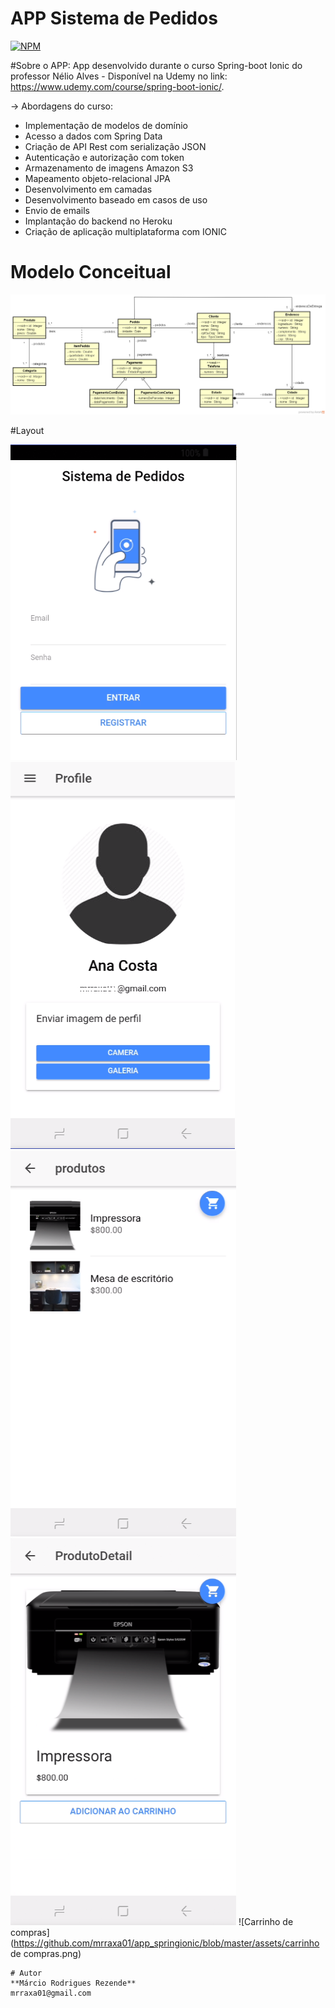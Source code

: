 # APP Sistema de Pedidos 
[![NPM](https://img.shields.io/npm/l/react)](https://github.com/mrraxa01/app_springionic/blob/main/LICENSE) 

#Sobre o APP:
App desenvolvido durante o curso Spring-boot Ionic do professor Nélio Alves - Disponível na Udemy no link: https://www.udemy.com/course/spring-boot-ionic/.

 -> Abordagens do curso:
  - Implementação de modelos de domínio
  - Acesso a dados com Spring Data
  - Criação de API Rest com serialização JSON
  - Autenticação e autorização com token
  - Armazenamento de imagens Amazon S3
  - Mapeamento objeto-relacional JPA
  - Desenvolvimento em camadas
  - Desenvolvimento baseado em casos de uso
  - Envio de emails
  - Implantação do backend no Heroku
  - Criação de aplicação multiplataforma com IONIC
  

# Modelo Conceitual 

![Modelo Conceitual](https://github.com/mrraxa01/app_springionic/blob/master/assets/diagrama.png)

#Layout

![Tela Login](https://github.com/mrraxa01/app_springionic/blob/master/assets/tela_login.png)
![Profile](https://github.com/mrraxa01/app_springionic/blob/master/assets/profile.png)
![Produtos](https://github.com/mrraxa01/app_springionic/blob/master/assets/produtos.png)
![Detalhes Produtos](https://github.com/mrraxa01/app_springionic/blob/master/assets/detalhes_produto.png)
![Carrinho de compras](https://github.com/mrraxa01/app_springionic/blob/master/assets/carrinho de compras.png)
```
# Autor
**Márcio Rodrigues Rezende**
mrraxa01@gmail.com
